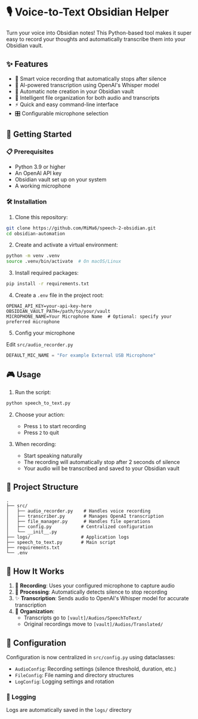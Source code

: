 # 🎙️ Voice-to-Text Obsidian Helper

Turn your voice into Obsidian notes! This Python-based tool makes it super easy to record your thoughts and automatically transcribe them into your Obsidian vault.

## ✨ Features

- 🎤 Smart voice recording that automatically stops after silence
- 🤖 AI-powered transcription using OpenAI's Whisper model
- 📝 Automatic note creation in your Obsidian vault
- 🎯 Intelligent file organization for both audio and transcripts
- ⚡ Quick and easy command-line interface
- 🎛️ Configurable microphone selection

## 🚀 Getting Started

### 📋 Prerequisites

- Python 3.9 or higher
- An OpenAI API key
- Obsidian vault set up on your system
- A working microphone

### 🛠️ Installation

1. Clone this repository:

```bash
git clone https://github.com/MiMa6/speech-2-obsidian.git
cd obsidian-automation
```

2. Create and activate a virtual environment:

```bash
python -m venv .venv
source .venv/bin/activate  # On macOS/Linux
```

3. Install required packages:

```bash
pip install -r requirements.txt
```

4. Create a `.env` file in the project root:

```env
OPENAI_API_KEY=your-api-key-here
OBSIDIAN_VAULT_PATH=/path/to/your/vault
MICROPHONE_NAME=Your Microphone Name  # Optional: specify your preferred microphone
```

5. Config your microphone

Edit `src/audio_recorder.py`

```Python
DEFAULT_MIC_NAME = "For example External USB Microphone"
```

## 🎮 Usage

1. Run the script:

```bash
python speech_to_text.py
```

2. Choose your action:

   - Press `1` to start recording
   - Press `2` to quit

3. When recording:
   - Start speaking naturally
   - The recording will automatically stop after 2 seconds of silence
   - Your audio will be transcribed and saved to your Obsidian vault

## 📁 Project Structure

```
.
├── src/
│   ├── audio_recorder.py    # Handles voice recording
│   ├── transcriber.py       # Manages OpenAI transcription
│   ├── file_manager.py      # Handles file operations
│   ├── config.py           # Centralized configuration
│   └── __init__.py
├── logs/                   # Application logs
├── speech_to_text.py       # Main script
├── requirements.txt
└── .env
```

## 🎯 How It Works

1. 🎤 **Recording**: Uses your configured microphone to capture audio
2. 🤖 **Processing**: Automatically detects silence to stop recording
3. ✨ **Transcription**: Sends audio to OpenAI's Whisper model for accurate transcription
4. 📝 **Organization**:
   - Transcripts go to `[vault]/Audios/SpeechToText/`
   - Original recordings move to `[vault]/Audios/Translated/`

## 🔧 Configuration

Configuration is now centralized in `src/config.py` using dataclasses:

- `AudioConfig`: Recording settings (silence threshold, duration, etc.)
- `FileConfig`: File naming and directory structures
- `LogConfig`: Logging settings and rotation

### 📝 Logging

Logs are automatically saved in the `logs/` directory
